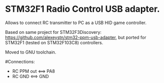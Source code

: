 # STM32F1 Radio Control USB adapter.

Allows to connect RC transmitter to PC as a USB HID game controller.

Based on same project for STM32F3Discovery: https://github.com/alexeystn/stm32-ppm-usb-adapter, but ported for STM32F1 (tested on STM32F103C8) controllers.

Moved to GNU toolchain.

#Connections:
- RC PPM out <==> PA8
- RC GND <==> GND
